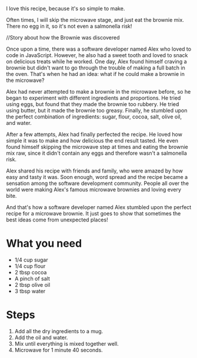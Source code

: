 I love this recipe, because it's so simple to make.

Often times, I will skip the microwave stage, and just eat the brownie mix. There no egg in it, so it's not even a salmonella risk!

//Story about how the Brownie was discovered

Once upon a time, there was a software developer named Alex who loved to code in JavaScript. However, he also had a sweet tooth and loved to snack on delicious treats while he worked. One day, Alex found himself craving a brownie but didn't want to go through the trouble of making a full batch in the oven. That's when he had an idea: what if he could make a brownie in the microwave?

Alex had never attempted to make a brownie in the microwave before, so he began to experiment with different ingredients and proportions. He tried using eggs, but found that they made the brownie too rubbery. He tried using butter, but it made the brownie too greasy. Finally, he stumbled upon the perfect combination of ingredients: sugar, flour, cocoa, salt, olive oil, and water.

After a few attempts, Alex had finally perfected the recipe. He loved how simple it was to make and how delicious the end result tasted. He even found himself skipping the microwave step at times and eating the brownie mix raw, since it didn't contain any eggs and therefore wasn't a salmonella risk.

Alex shared his recipe with friends and family, who were amazed by how easy and tasty it was. Soon enough, word spread and the recipe became a sensation among the software development community. People all over the world were making Alex's famous microwave brownies and loving every bite.

And that's how a software developer named Alex stumbled upon the perfect recipe for a microwave brownie. It just goes to show that sometimes the best ideas come from unexpected places!

What you need
=============

* 1/4 cup sugar
* 1/4 cup flour
* 2 tbsp cocoa
* A pinch of salt
* 2 tbsp olive oil
* 3 tbsp water

Steps
=====

1. Add all the dry ingredients to a mug.
2. Add the oil and water.
3. Mix until everything is mixed together well.
4. Microwave for 1 minute 40 seconds.
